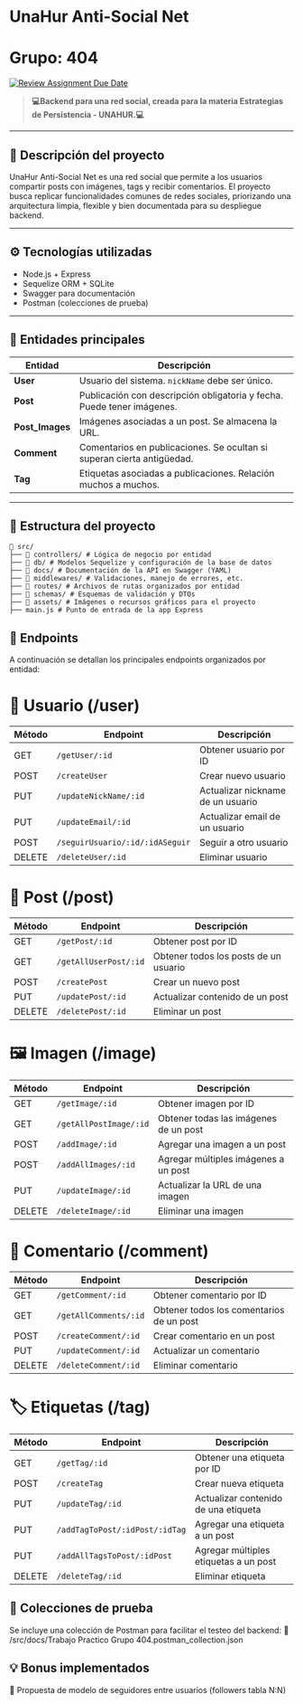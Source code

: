 #  UnaHur Anti-Social Net
#  Grupo: 404

[![Review Assignment Due Date](https://classroom.github.com/assets/deadline-readme-button-22041afd0340ce965d47ae6ef1cefeee28c7c493a6346c4f15d667ab976d596c.svg)](https://classroom.github.com/a/Sl6aWwgf)

> **💻Backend para una red social, creada para la materia Estrategias de Persistencia - UNAHUR.💻**

---

## 📌 Descripción del proyecto

UnaHur Anti-Social Net es una red social que permite a los usuarios compartir posts con imágenes, tags y recibir comentarios. El proyecto busca replicar funcionalidades comunes de redes sociales, priorizando una arquitectura limpia, flexible y bien documentada para su despliegue backend.

---

## ⚙️ Tecnologías utilizadas

- Node.js + Express
- Sequelize ORM + SQLite
- Swagger para documentación
- Postman (colecciones de prueba)

---

## 🧱 Entidades principales

| Entidad       | Descripción                                                                 |
|---------------|-----------------------------------------------------------------------------|
| **User**      | Usuario del sistema. `nickName` debe ser único.                             |
| **Post**      | Publicación con descripción obligatoria y fecha. Puede tener imágenes.      |
| **Post_Images**| Imágenes asociadas a un post. Se almacena la URL.                         |
| **Comment**   | Comentarios en publicaciones. Se ocultan si superan cierta antigüedad.      |
| **Tag**       | Etiquetas asociadas a publicaciones. Relación muchos a muchos.             |

---

## 📁 Estructura del proyecto
```
📁 src/
├── 📁 controllers/ # Lógica de negocio por entidad
├── 📁 db/ # Modelos Sequelize y configuración de la base de datos
├── 📁 docs/ # Documentación de la API en Swagger (YAML)
├── 📁 middlewares/ # Validaciones, manejo de errores, etc.
├── 📁 routes/ # Archivos de rutas organizados por entidad
├── 📁 schemas/ # Esquemas de validación y DTOs
├── 📁 assets/ # Imágenes o recursos gráficos para el proyecto
├── main.js # Punto de entrada de la app Express
```
## 📡 Endpoints 
A continuación se detallan los principales endpoints organizados por entidad:

# 👤 Usuario (/user)

| Método | Endpoint                          | Descripción                             |
|--------|-----------------------------------|-----------------------------------------|
| GET    | `/getUser/:id`                    | Obtener usuario por ID                  |
| POST   | `/createUser`                     | Crear nuevo usuario                     |
| PUT    | `/updateNickName/:id`             | Actualizar nickname de un usuario       |
| PUT    | `/updateEmail/:id`                | Actualizar email de un usuario          |
| POST   | `/seguirUsuario/:id/:idASeguir`   | Seguir a otro usuario                   |
| DELETE | `/deleteUser/:id`                 | Eliminar usuario                        |

# 📝 Post (/post)

| Método | Endpoint                         | Descripción                           |
|--------|----------------------------------|---------------------------------------|
| GET    | `/getPost/:id`                   | Obtener post por ID                   |
| GET    | `/getAllUserPost/:id`            | Obtener todos los posts de un usuario |
| POST   | `/createPost`                    | Crear un nuevo post                   |
| PUT    | `/updatePost/:id`                | Actualizar contenido de un post       |
| DELETE | `/deletePost/:id`                | Eliminar un post                      |

# 🖼️ Imagen (/image)

| Método | Endpoint                          | Descripción                            |
|--------|-----------------------------------|----------------------------------------|
| GET    | `/getImage/:id`                   | Obtener imagen por ID                  |
| GET    | `/getAllPostImage/:id`            | Obtener todas las imágenes de un post  |
| POST   | `/addImage/:id`                   | Agregar una imagen a un post           |
| POST   | `/addAllImages/:id`               | Agregar múltiples imágenes a un post   |
| PUT    | `/updateImage/:id`                | Actualizar la URL de una imagen        |
| DELETE | `/deleteImage/:id`                | Eliminar una imagen                    |

# 💬 Comentario (/comment)
| Método | Endpoint                           | Descripción                             |
|--------|------------------------------------|-----------------------------------------|
| GET    | `/getComment/:id`                  | Obtener comentario por ID               |
| GET    | `/getAllComments/:id`              | Obtener todos los comentarios de un post|
| POST   | `/createComment/:id`               | Crear comentario en un post             |
| PUT    | `/updateComment/:id`               | Actualizar un comentario                |
| DELETE | `/deleteComment/:id`               | Eliminar comentario                     |

# 🏷️ Etiquetas (/tag)

| Método | Endpoint                                           | Descripción                                 |
|--------|----------------------------------------------------|---------------------------------------------|
| GET    | `/getTag/:id`                                      | Obtener una etiqueta por ID                 |
| POST   | `/createTag`                                       | Crear nueva etiqueta                        |
| PUT    | `/updateTag/:id`                                   | Actualizar contenido de una etiqueta        |
| PUT    | `/addTagToPost/:idPost/:idTag`                     | Agregar una etiqueta a un post              |
| PUT    | `/addAllTagsToPost/:idPost`                        | Agregar múltiples etiquetas a un post       |
| DELETE | `/deleteTag/:id`                                   | Eliminar etiqueta                           |

## 🧪 Colecciones de prueba
Se incluye una colección de Postman para facilitar el testeo del backend:
📁 /src/docs/Trabajo Practico Grupo 404.postman_collection.json

## 💡 Bonus implementados
👥 Propuesta de modelo de seguidores entre usuarios (followers tabla N:N)
